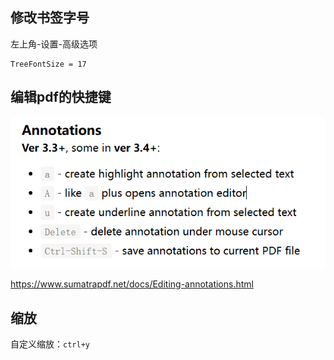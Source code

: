 ## 修改书签字号

左上角-设置-高级选项

```
TreeFontSize = 17
```

## 编辑pdf的快捷键

![](resource/img/image.png)

<https://www.sumatrapdf.net/docs/Editing-annotations.html>

## 缩放

自定义缩放：`ctrl+y`
